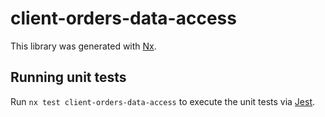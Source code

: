 # client-orders-data-access

This library was generated with [Nx](https://nx.dev).

## Running unit tests

Run `nx test client-orders-data-access` to execute the unit tests via [Jest](https://jestjs.io).
